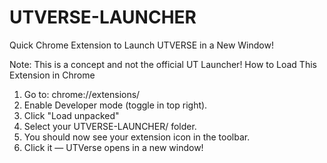 # UTVERSE-LAUNCHER
Quick Chrome Extension to Launch UTVERSE in a New Window!

Note: This is a concept and not the official UT Launcher!
How to Load This Extension in Chrome

1.	Go to: chrome://extensions/
2.	Enable Developer mode (toggle in top right).
3.	Click "Load unpacked"
4.	Select your UTVERSE-LAUNCHER/ folder.
5.	You should now see your extension icon in the toolbar.
6.	Click it — UTVerse opens in a new window!

